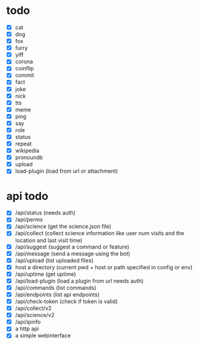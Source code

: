 # todo

- [x] cat
- [x] dog
- [x] fox
- [x] furry
- [x] yiff
- [x] corona
- [x] coinflip
- [x] commit
- [x] fact
- [x] joke
- [x] nick
- [x] tts
- [x] meme
- [x] ping
- [x] say
- [x] role
- [x] status
- [x] repeat
- [x] wikipedia
- [x] pronoundb
- [x] upload
- [x] load-plugin (load from url or attachment)

# api todo

- [x] /api/status (needs auth)
- [x] /api/perms
- [x] /api/science (get the science.json file)
- [x] /api/collect (collect science information like user num visits and the location and last visit time)
- [x] /api/suggest (suggest a command or feature)
- [x] /api/message (send a message using the bot)
- [x] /api/upload (list uploaded files)
- [x] host a directory (current pwd + host or path specified in config or env)
- [x] /api/uptime (get uptime)
- [x] /api/load-plugin (load a plugin from url needs auth)
- [x] /api/commands (list commands)
- [x] /api/endpoints (list api endpoints)
- [x] /api/check-token (check if token is valid)
- [x] /api/collect/v2
- [x] /api/science/v2
- [x] /api/ipinfo
- [x] a http api
- [x] a simple webinterface
